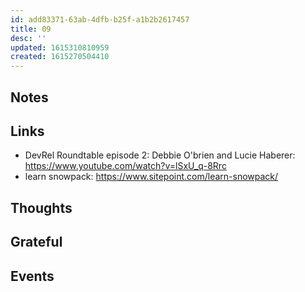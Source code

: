 ```yaml
---
id: add83371-63ab-4dfb-b25f-a1b2b2617457
title: 09
desc: ''
updated: 1615310810959
created: 1615270504410
---
```


## Notes

## Links

- DevRel Roundtable episode 2: Debbie O'brien and Lucie Haberer:
  https://www.youtube.com/watch?v=lSxU_q-8Rrc
- learn snowpack: https://www.sitepoint.com/learn-snowpack/

## Thoughts

## Grateful

## Events
